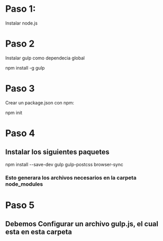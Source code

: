 # Paso 1: 

Instalar node.js 

# Paso 2 

Instalar gulp como dependecia global

npm install -g gulp

# Paso 3 

Crear un package.json con npm: 

npm init

# Paso 4 

## Instalar los siguientes paquetes 

npm install --save-dev gulp gulp-postcss browser-sync 

### Esto generara los archivos necesarios en la carpeta node_modules 

# Paso 5

## Debemos Configurar un archivo gulp.js, el cual esta en esta carpeta 